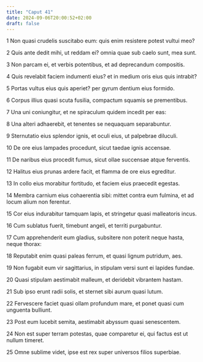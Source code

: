```yaml
---
title: "Caput 41"
date: 2024-09-06T20:00:52+02:00
draft: false
---
```



1 Non quasi crudelis suscitabo eum: quis enim resistere potest vultui meo?

2 Quis ante dedit mihi, ut reddam ei? omnia quae sub caelo sunt, mea sunt.

3 Non parcam ei, et verbis potentibus, et ad deprecandum compositis.

4 Quis revelabit faciem indumenti eius? et in medium oris eius quis intrabit?

5 Portas vultus eius quis aperiet? per gyrum dentium eius formido.

6 Corpus illius quasi scuta fusilia, compactum squamis se prementibus.

7 Una uni coniungitur, et ne spiraculum quidem incedit per eas:

8 Una alteri adhaerebit, et tenentes se nequaquam separabuntur.

9 Sternutatio eius splendor ignis, et oculi eius, ut palpebrae diluculi.

10 De ore eius lampades procedunt, sicut taedae ignis accensae.

11 De naribus eius procedit fumus, sicut ollae succensae atque ferventis.

12 Halitus eius prunas ardere facit, et flamma de ore eius egreditur.

13 In collo eius morabitur fortitudo, et faciem eius praecedit egestas.

14 Membra carnium eius cohaerentia sibi: mittet contra eum fulmina, et ad locum alium non ferentur.

15 Cor eius indurabitur tamquam lapis, et stringetur quasi malleatoris incus.

16 Cum sublatus fuerit, timebunt angeli, et territi purgabuntur.

17 Cum apprehenderit eum gladius, subsitere non poterit neque hasta, neque thorax:

18 Reputabit enim quasi paleas ferrum, et quasi lignum putridum, aes.

19 Non fugabit eum vir sagittarius, in stipulam versi sunt ei lapides fundae.

20 Quasi stipulam aestimabit malleum, et deridebit vibrantem hastam.

21 Sub ipso erunt radii solis, et sternet sibi aurum quasi lutum.

22 Fervescere faciet quasi ollam profundum mare, et ponet quasi cum unguenta bulliunt.

23 Post eum lucebit semita, aestimabit abyssum quasi senescentem.

24 Non est super terram potestas, quae comparetur ei, qui factus est ut nullum timeret.

25 Omne sublime videt, ipse est rex super universos filios superbiae.

